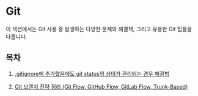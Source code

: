 # Git

이 섹션에서는 Git 사용 중 발생하는 다양한 문제와 해결책, 그리고 유용한 Git 팁들을 다룹니다.

## 목차

1. [.gitignore에 추가했음에도 git status의 상태가 관리되는 경우 해결법](gitignore_tracked_files.md)

2. [Git 브랜치 전략 정리 (Git Flow, GitHub Flow, GitLab Flow, Trunk-Based)](branching_strategies.md)
